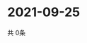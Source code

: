 # 2021-09-25
  共 0条

  <!-- BEGIN -->
  <!-- 最后更新时间Sat Sep 25 2021 18:03:15 GMT+0000 (Coordinated Universal Time) -->
  
  <!-- END -->
  
  